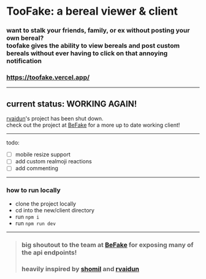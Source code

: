 # TooFake: a bereal viewer & client

### want to stalk your friends, family, or ex without posting your own bereal? </br> toofake gives the ability to view bereals and post custom bereals without ever having to click on that annoying notification

### https://toofake.vercel.app/

---
## current status: WORKING AGAIN!

[rvaidun](https://github.com/rvaidun)'s project has been shut down.   
check out the project at [BeFake](https://github.com/notmarek/BeFake) for a more up to date working client!

---

todo:
- [ ] mobile resize support
- [ ] add custom realmoji reactions
- [ ] add commenting

---

### how to run locally

* clone the project locally
* cd into the new/client directory
* run `npm i`
* run `npm run dev`

---

> ### big shoutout to the team at [BeFake](https://github.com/notmarek/BeFake) for exposing many of the api endpoints!
> ### heavily inspired by [shomil](https://shomil.me/bereal/) and [rvaidun](https://github.com/rvaidun) 
